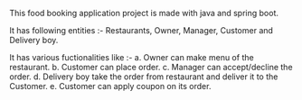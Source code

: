 This food booking application project is made with java and spring boot.

It has following entities :- Restaurants, Owner, Manager, Customer and Delivery boy.

It has various fuctionalities like :- 
  a. Owner can make menu of the restaurant.
  b. Customer can place order.
  c. Manager can accept/decline the order.
  d. Delivery boy take the order from restaurant and deliver it to the Customer.
  e. Customer can apply coupon on its order.
